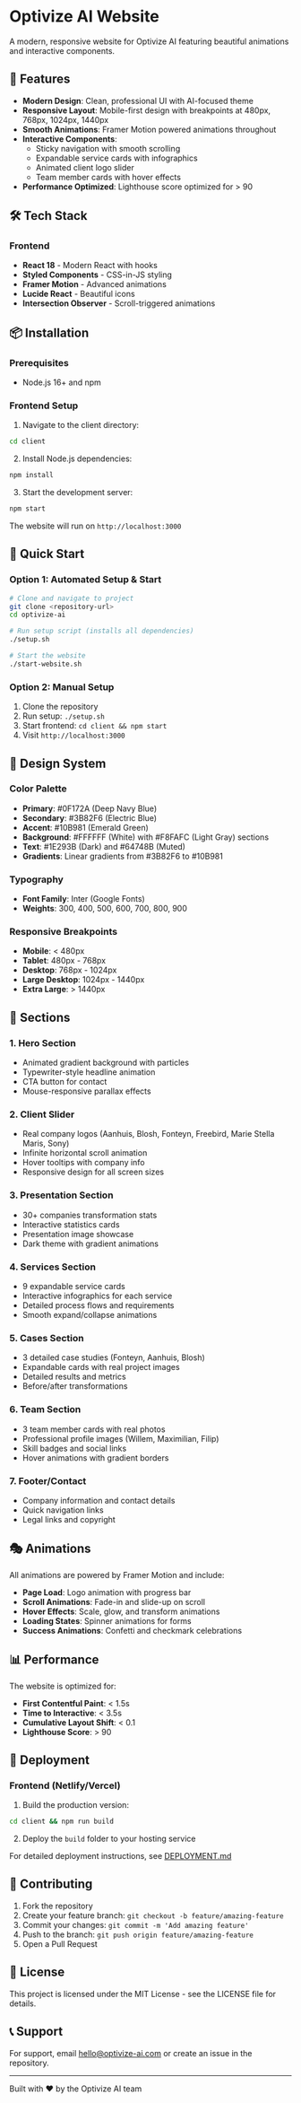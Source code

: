 # Optivize AI Website

A modern, responsive website for Optivize AI featuring beautiful animations and interactive components.

## 🚀 Features

- **Modern Design**: Clean, professional UI with AI-focused theme
- **Responsive Layout**: Mobile-first design with breakpoints at 480px, 768px, 1024px, 1440px
- **Smooth Animations**: Framer Motion powered animations throughout
- **Interactive Components**: 
  - Sticky navigation with smooth scrolling
  - Expandable service cards with infographics
  - Animated client logo slider
  - Team member cards with hover effects
- **Performance Optimized**: Lighthouse score optimized for > 90

## 🛠 Tech Stack

### Frontend
- **React 18** - Modern React with hooks
- **Styled Components** - CSS-in-JS styling
- **Framer Motion** - Advanced animations
- **Lucide React** - Beautiful icons
- **Intersection Observer** - Scroll-triggered animations

## 📦 Installation

### Prerequisites
- Node.js 16+ and npm

### Frontend Setup

1. Navigate to the client directory:
```bash
cd client
```

2. Install Node.js dependencies:
```bash
npm install
```

3. Start the development server:
```bash
npm start
```

The website will run on `http://localhost:3000`

## 🚀 Quick Start

### Option 1: Automated Setup & Start
```bash
# Clone and navigate to project
git clone <repository-url>
cd optivize-ai

# Run setup script (installs all dependencies)
./setup.sh

# Start the website
./start-website.sh
```

### Option 2: Manual Setup
1. Clone the repository
2. Run setup: `./setup.sh`
3. Start frontend: `cd client && npm start`
4. Visit `http://localhost:3000`

## 🎨 Design System

### Color Palette
- **Primary**: #0F172A (Deep Navy Blue)
- **Secondary**: #3B82F6 (Electric Blue) 
- **Accent**: #10B981 (Emerald Green)
- **Background**: #FFFFFF (White) with #F8FAFC (Light Gray) sections
- **Text**: #1E293B (Dark) and #64748B (Muted)
- **Gradients**: Linear gradients from #3B82F6 to #10B981

### Typography
- **Font Family**: Inter (Google Fonts)
- **Weights**: 300, 400, 500, 600, 700, 800, 900

### Responsive Breakpoints
- **Mobile**: < 480px
- **Tablet**: 480px - 768px
- **Desktop**: 768px - 1024px
- **Large Desktop**: 1024px - 1440px
- **Extra Large**: > 1440px

## 📱 Sections

### 1. Hero Section
- Animated gradient background with particles
- Typewriter-style headline animation
- CTA button for contact
- Mouse-responsive parallax effects

### 2. Client Slider
- Real company logos (Aanhuis, Blosh, Fonteyn, Freebird, Marie Stella Maris, Sony)
- Infinite horizontal scroll animation
- Hover tooltips with company info
- Responsive design for all screen sizes

### 3. Presentation Section
- 30+ companies transformation stats
- Interactive statistics cards
- Presentation image showcase
- Dark theme with gradient animations

### 4. Services Section
- 9 expandable service cards
- Interactive infographics for each service
- Detailed process flows and requirements
- Smooth expand/collapse animations

### 5. Cases Section
- 3 detailed case studies (Fonteyn, Aanhuis, Blosh)
- Expandable cards with real project images
- Detailed results and metrics
- Before/after transformations

### 6. Team Section
- 3 team member cards with real photos
- Professional profile images (Willem, Maximilian, Filip)
- Skill badges and social links
- Hover animations with gradient borders

### 7. Footer/Contact
- Company information and contact details
- Quick navigation links
- Legal links and copyright

## 🎭 Animations

All animations are powered by Framer Motion and include:

- **Page Load**: Logo animation with progress bar
- **Scroll Animations**: Fade-in and slide-up on scroll
- **Hover Effects**: Scale, glow, and transform animations
- **Loading States**: Spinner animations for forms
- **Success Animations**: Confetti and checkmark celebrations

## 📊 Performance

The website is optimized for:
- **First Contentful Paint**: < 1.5s
- **Time to Interactive**: < 3.5s
- **Cumulative Layout Shift**: < 0.1
- **Lighthouse Score**: > 90

## 🚀 Deployment

### Frontend (Netlify/Vercel)
1. Build the production version:
```bash
cd client && npm run build
```

2. Deploy the `build` folder to your hosting service

For detailed deployment instructions, see [DEPLOYMENT.md](DEPLOYMENT.md)

## 🤝 Contributing

1. Fork the repository
2. Create your feature branch: `git checkout -b feature/amazing-feature`
3. Commit your changes: `git commit -m 'Add amazing feature'`
4. Push to the branch: `git push origin feature/amazing-feature`
5. Open a Pull Request

## 📄 License

This project is licensed under the MIT License - see the LICENSE file for details.

## 📞 Support

For support, email hello@optivize-ai.com or create an issue in the repository.

---

Built with ❤️ by the Optivize AI team